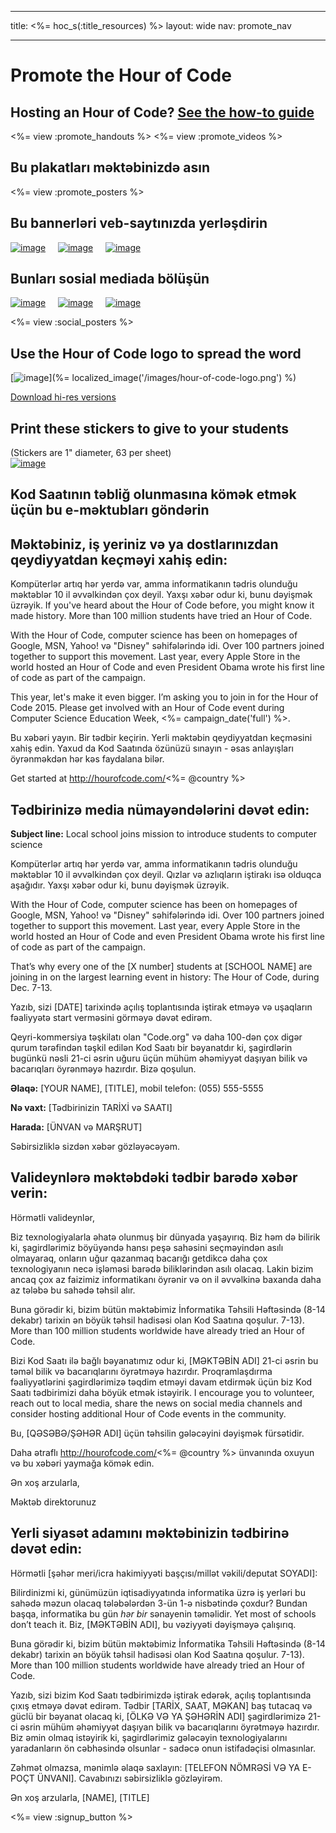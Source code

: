 * * *

title: <%= hoc_s(:title_resources) %> layout: wide nav: promote_nav

* * *

<link rel="stylesheet" type="text/css" href="/css/promote-page.css" />
</link>

# Promote the Hour of Code

## Hosting an Hour of Code? [See the how-to guide](<%= resolve_url('/how-to') %>)

<%= view :promote_handouts %> <%= view :promote_videos %>

<a id="posters"></a>

## Bu plakatları məktəbinizdə asın

<%= view :promote_posters %>

<a id="banners"></a>

## Bu bannerləri veb-saytınızda yerləşdirin

[![image](/images/fit-250/banner1.jpg)](/images/banner1.jpg)&nbsp;&nbsp;&nbsp;&nbsp; [![image](/images/fit-250/banner3.jpg)](/images/banner3.jpg)&nbsp;&nbsp;&nbsp;&nbsp; [![image](/images/fit-500/banner5.jpg)](/images/banner5.jpg)&nbsp;&nbsp;&nbsp;&nbsp;

<a id="social"></a>

## Bunları sosial mediada bölüşün

[![image](/images/fit-250/social-1.jpg)](/images/social-1.jpg)&nbsp;&nbsp;&nbsp;&nbsp; [![image](/images/fit-250/social-2.jpg)](/images/social-2.jpg)&nbsp;&nbsp;&nbsp;&nbsp; [![image](/images/fit-250/social-3.jpg)](/images/social-3.jpg)&nbsp;&nbsp;&nbsp;&nbsp;

<%= view :social_posters %>

<a id="logo"></a>

## Use the Hour of Code logo to spread the word

[![image](<%= localized_image('/images/fit-200/hour-of-code-logo.png') %>)](%= localized_image('/images/hour-of-code-logo.png') %)

[Download hi-res versions](http://images.code.org/share/hour-of-code-logo.zip)

<a id="stickers"></a>

## Print these stickers to give to your students

(Stickers are 1" diameter, 63 per sheet)  
[![image](/images/fit-250/hour-of-code-stickers.png)](/images/hour-of-code-stickers.pdf)

<a id="sample-emails"></a>

## Kod Saatının təbliğ olunmasına kömək etmək üçün bu e-məktubları göndərin

<a id="email"></a>

## Məktəbiniz, iş yeriniz və ya dostlarınızdan qeydiyyatdan keçməyi xahiş edin:

Kompüterlər artıq hər yerdə var, amma informatikanın tədris olunduğu məktəblər 10 il əvvəlkindən çox deyil. Yaxşı xəbər odur ki, bunu dəyişmək üzrəyik. If you've heard about the Hour of Code before, you might know it made history. More than 100 million students have tried an Hour of Code.

With the Hour of Code, computer science has been on homepages of Google, MSN, Yahoo! və "Disney" səhifələrində idi. Over 100 partners joined together to support this movement. Last year, every Apple Store in the world hosted an Hour of Code and even President Obama wrote his first line of code as part of the campaign.

This year, let's make it even bigger. I’m asking you to join in for the Hour of Code 2015. Please get involved with an Hour of Code event during Computer Science Education Week, <%= campaign_date('full') %>.

Bu xəbəri yayın. Bir tədbir keçirin. Yerli məktəbin qeydiyyatdan keçməsini xahiş edin. Yaxud da Kod Saatında özünüzü sınayın - əsas anlayışları öyrənməkdən hər kəs faydalana bilər.

Get started at http://hourofcode.com/<%= @country %>

<a id="media-pitch"></a>

## Tədbirinizə media nümayəndələrini dəvət edin:

**Subject line:** Local school joins mission to introduce students to computer science

Kompüterlər artıq hər yerdə var, amma informatikanın tədris olunduğu məktəblər 10 il əvvəlkindən çox deyil. Qızlar və azlıqların iştirakı isə olduqca aşağıdır. Yaxşı xəbər odur ki, bunu dəyişmək üzrəyik.

With the Hour of Code, computer science has been on homepages of Google, MSN, Yahoo! və "Disney" səhifələrində idi. Over 100 partners joined together to support this movement. Last year, every Apple Store in the world hosted an Hour of Code and even President Obama wrote his first line of code as part of the campaign.

That’s why every one of the [X number] students at [SCHOOL NAME] are joining in on the largest learning event in history: The Hour of Code, during Dec. 7-13.

Yazıb, sizi [DATE] tarixində açılış toplantısında iştirak etməyə və uşaqların fəaliyyətə start verməsini görməyə dəvət edirəm.

Qeyri-kommersiya təşkilatı olan "Code.org" və daha 100-dən çox digər qurum tərəfindən təşkil edilən Kod Saatı bir bəyanatdır ki, şagirdlərin bugünkü nəsli 21-ci əsrin uğuru üçün mühüm əhəmiyyət daşıyan bilik və bacarıqları öyrənməyə hazırdır. Bizə qoşulun.

**Əlaqə:** [YOUR NAME], [TITLE], mobil telefon: (055) 555-5555

**Nə vaxt:** [Tədbirinizin TARİXİ və SAATI]

**Harada:** [ÜNVAN və MARŞRUT]

Səbirsizliklə sizdən xəbər gözləyəcəyəm.

<a id="parents"></a>

## Valideynlərə məktəbdəki tədbir barədə xəbər verin:

Hörmətli valideynlər,

Biz texnologiyalarla əhatə olunmuş bir dünyada yaşayırıq. Biz həm də bilirik ki, şagirdlərimiz böyüyəndə hansı peşə sahəsini seçməyindən asılı olmayaraq, onların uğur qazanmaq bacarığı getdikcə daha çox texnologiyanın necə işləməsi barədə biliklərindən asılı olacaq. Lakin bizim ancaq çox az faizimiz informatikanı öyrənir və on il əvvəlkinə baxanda daha az tələbə bu sahədə təhsil alır.

Buna görədir ki, bizim bütün məktəbimiz İnformatika Təhsili Həftəsində (8-14 dekabr) tarixin ən böyük təhsil hadisəsi olan Kod Saatına qoşulur. 7-13). More than 100 million students worldwide have already tried an Hour of Code.

Bizi Kod Saatı ilə bağlı bəyanatımız odur ki, [MƏKTƏBİN ADI] 21-ci əsrin bu təməl bilik və bacarıqlarını öyrətməyə hazırdır. Proqramlaşdırma fəaliyyətlərini şagirdlərimizə təqdim etməyi davam etdirmək üçün biz Kod Saatı tədbirimizi daha böyük etmək istəyirik. I encourage you to volunteer, reach out to local media, share the news on social media channels and consider hosting additional Hour of Code events in the community.

Bu, [QƏSƏBƏ/ŞƏHƏR ADI] üçün təhsilin gələcəyini dəyişmək fürsətidir.

Daha ətraflı http://hourofcode.com/<%= @country %> ünvanında oxuyun və bu xəbəri yaymağa kömək edin.

Ən xoş arzularla,

Məktəb direktorunuz

<a id="politicians"></a>

## Yerli siyasət adamını məktəbinizin tədbirinə dəvət edin:

Hörmətli [şəhər meri/icra hakimiyyəti başçısı/millət vəkili/deputat SOYADI]:

Bilirdinizmi ki, günümüzün iqtisadiyyatında informatika üzrə iş yerləri bu sahədə məzun olacaq tələbələrdən 3-ün 1-ə nisbətində çoxdur? Bundan başqa, informatika bu gün *hər bir* sənayenin təməlidir. Yet most of schools don’t teach it. Biz, [MƏKTƏBİN ADI], bu vəziyyəti dəyişməyə çalışırıq.

Buna görədir ki, bizim bütün məktəbimiz İnformatika Təhsili Həftəsində (8-14 dekabr) tarixin ən böyük təhsil hadisəsi olan Kod Saatına qoşulur. 7-13). More than 100 million students worldwide have already tried an Hour of Code.

Yazıb, sizi bizim Kod Saatı tədbirimizdə iştirak edərək, açılış toplantısında çıxış etməyə dəvət edirəm. Tədbir [TARİX, SAAT, MƏKAN] baş tutacaq və güclü bir bəyanat olacaq ki, [ÖLKƏ VƏ YA ŞƏHƏRİN ADI] şagirdlərimizə 21-ci əsrin mühüm əhəmiyyət daşıyan bilik və bacarıqlarını öyrətməyə hazırdır. Biz əmin olmaq istəyirik ki, şagirdlərimiz gələcəyin texnologiyalarını yaradanların ön cəbhəsində olsunlar - sadəcə onun istifadəçisi olmasınlar.

Zəhmət olmazsa, mənimlə əlaqə saxlayın: [TELEFON NÖMRƏSİ VƏ YA E-POÇT ÜNVANI]. Cavabınızı səbirsizliklə gözləyirəm.

Ən xoş arzularla, [NAME], [TITLE]

<%= view :signup_button %>
